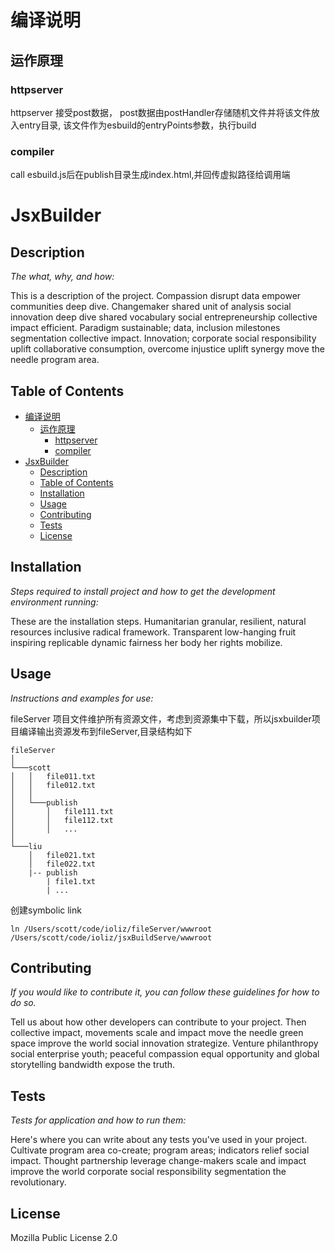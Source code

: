 # 编译说明

## 运作原理

### httpserver

httpserver 接受post数据， post数据由postHandler存储随机文件并将该文件放入entry目录, 该文件作为esbuild的entryPoints参数，执行build

### compiler

call esbuild.js后在publish目录生成index.html,并回传虚拟路径给调用端

# JsxBuilder

## Description
  
  *The what, why, and how:*
  
  This is a description of the project. Compassion disrupt data empower communities deep dive. Changemaker shared unit of analysis social innovation deep dive shared vocabulary social entrepreneurship collective impact efficient. Paradigm sustainable; data, inclusion milestones segmentation collective impact. Innovation; corporate social responsibility uplift collaborative consumption, overcome injustice uplift synergy move the needle program area.

## Table of Contents

- [编译说明](#编译说明)
  - [运作原理](#运作原理)
    - [httpserver](#httpserver)
    - [compiler](#compiler)
- [JsxBuilder](#jsxbuilder)
  - [Description](#description)
  - [Table of Contents](#table-of-contents)
  - [Installation](#installation)
  - [Usage](#usage)
  - [Contributing](#contributing)
  - [Tests](#tests)
  - [License](#license)
  
## Installation
  
  *Steps required to install project and how to get the development environment running:*
  
  These are the installation steps. Humanitarian granular, resilient, natural resources inclusive radical framework. Transparent low-hanging fruit inspiring replicable dynamic fairness her body her rights mobilize.
  
## Usage
  
  *Instructions and examples for use:*
  
  fileServer 项目文件维护所有资源文件，考虑到资源集中下载，所以jsxbuilder项目编译输出资源发布到fileServer,目录结构如下

  ```
  fileServer
  │   
  └───scott
  │   │   file011.txt
  │   │   file012.txt
  │   │
  │   └───publish
  │       │   file111.txt
  │       │   file112.txt
  │       │   ...
  │   
  └───liu
      │   file021.txt
      │   file022.txt
      |-- publish
          | file1.txt
          | ...
```

  创建symbolic link

  ``` shell
  ln /Users/scott/code/ioliz/fileServer/wwwroot /Users/scott/code/ioliz/jsxBuildServe/wwwroot
  ```


  
## Contributing
  
  *If you would like to contribute it, you can follow these guidelines for how to do so.*
  
  Tell us about how other developers can contribute to your project.  Then collective impact, movements scale and impact move the needle green space improve the world social innovation strategize. Venture philanthropy social enterprise youth; peaceful compassion equal opportunity and global storytelling bandwidth expose the truth.
  
## Tests
  
  *Tests for application and how to run them:*
  
  Here's where you can write about any tests you've used in your project. Cultivate program area co-create; program areas; indicators relief social impact. Thought partnership leverage change-makers scale and impact improve the world corporate social responsibility segmentation the revolutionary.
  
## License
  
  Mozilla Public License 2.0
  